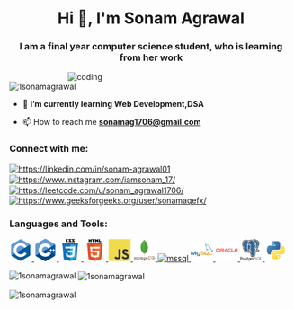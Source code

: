 <h1 align="center">Hi 👋, I'm Sonam Agrawal</h1>
<h3 align="center">I am a final year computer science student, who is learning from her work</h3>
<img align="right" alt="coding" width="400" src="https://tse2.mm.bing.net/th?id=OIP.YE-uRCE8HJCsKCNXUiQ2pAHaFj&pid=Api&P=0&h=180">
<p align="left"> <img src="https://komarev.com/ghpvc/?username=1sonamagrawal&label=Profile%20views&color=0e75b6&style=flat" alt="1sonamagrawal" /> </p>

- 🌱  **I’m currently learning Web Development,DSA**

- 📫 How to reach me **sonamag1706@gmail.com**

<h3 align="left">Connect with me:</h3>
<p align="left">
<a href="https://linkedin.com/in/https://linkedin.com/in/sonam-agrawal01" target="blank"><img align="center" src="https://raw.githubusercontent.com/rahuldkjain/github-profile-readme-generator/master/src/images/icons/Social/linked-in-alt.svg" alt="https://linkedin.com/in/sonam-agrawal01" height="30" width="40" /></a>
<a href="https://instagram.com/https://www.instagram.com/iamsonam_17/" target="blank"><img align="center" src="https://raw.githubusercontent.com/rahuldkjain/github-profile-readme-generator/master/src/images/icons/Social/instagram.svg" alt="https://www.instagram.com/iamsonam_17/" height="30" width="40" /></a>
<a href="https://www.leetcode.com/https://leetcode.com/u/sonam_agrawal1706/" target="blank"><img align="center" src="https://raw.githubusercontent.com/rahuldkjain/github-profile-readme-generator/master/src/images/icons/Social/leet-code.svg" alt="https://leetcode.com/u/sonam_agrawal1706/" height="30" width="40" /></a>
<a href="https://auth.geeksforgeeks.org/user/https://www.geeksforgeeks.org/user/sonamaqefx/" target="blank"><img align="center" src="https://raw.githubusercontent.com/rahuldkjain/github-profile-readme-generator/master/src/images/icons/Social/geeks-for-geeks.svg" alt="https://www.geeksforgeeks.org/user/sonamaqefx/" height="30" width="40" /></a>
</p>

<h3 align="left">Languages and Tools:</h3>
<p align="left"> <a href="https://www.cprogramming.com/" target="_blank" rel="noreferrer"> <img src="https://raw.githubusercontent.com/devicons/devicon/master/icons/c/c-original.svg" alt="c" width="40" height="40"/> </a> <a href="https://www.w3schools.com/cpp/" target="_blank" rel="noreferrer"> <img src="https://raw.githubusercontent.com/devicons/devicon/master/icons/cplusplus/cplusplus-original.svg" alt="cplusplus" width="40" height="40"/> </a> <a href="https://www.w3schools.com/css/" target="_blank" rel="noreferrer"> <img src="https://raw.githubusercontent.com/devicons/devicon/master/icons/css3/css3-original-wordmark.svg" alt="css3" width="40" height="40"/> </a> <a href="https://www.w3.org/html/" target="_blank" rel="noreferrer"> <img src="https://raw.githubusercontent.com/devicons/devicon/master/icons/html5/html5-original-wordmark.svg" alt="html5" width="40" height="40"/> </a> <a href="https://developer.mozilla.org/en-US/docs/Web/JavaScript" target="_blank" rel="noreferrer"> <img src="https://raw.githubusercontent.com/devicons/devicon/master/icons/javascript/javascript-original.svg" alt="javascript" width="40" height="40"/> </a> <a href="https://www.mongodb.com/" target="_blank" rel="noreferrer"> <img src="https://raw.githubusercontent.com/devicons/devicon/master/icons/mongodb/mongodb-original-wordmark.svg" alt="mongodb" width="40" height="40"/> </a> <a href="https://www.microsoft.com/en-us/sql-server" target="_blank" rel="noreferrer"> <img src="https://www.svgrepo.com/show/303229/microsoft-sql-server-logo.svg" alt="mssql" width="40" height="40"/> </a> <a href="https://www.mysql.com/" target="_blank" rel="noreferrer"> <img src="https://raw.githubusercontent.com/devicons/devicon/master/icons/mysql/mysql-original-wordmark.svg" alt="mysql" width="40" height="40"/> </a> <a href="https://www.oracle.com/" target="_blank" rel="noreferrer"> <img src="https://raw.githubusercontent.com/devicons/devicon/master/icons/oracle/oracle-original.svg" alt="oracle" width="40" height="40"/> </a> <a href="https://www.postgresql.org" target="_blank" rel="noreferrer"> <img src="https://raw.githubusercontent.com/devicons/devicon/master/icons/postgresql/postgresql-original-wordmark.svg" alt="postgresql" width="40" height="40"/> </a> <a href="https://www.python.org" target="_blank" rel="noreferrer"> <img src="https://raw.githubusercontent.com/devicons/devicon/master/icons/python/python-original.svg" alt="python" width="40" height="40"/> </a> </p>

<p><img align="left" src="https://github-readme-stats.vercel.app/api/top-langs?username=1sonamagrawal&show_icons=true&locale=en&layout=compact" alt="1sonamagrawal" /></p>

<p>&nbsp;<img align="center" src="https://github-readme-stats.vercel.app/api?username=1sonamagrawal&show_icons=true&locale=en" alt="1sonamagrawal" /></p>

<p><img align="center" src="https://github-readme-streak-stats.herokuapp.com/?user=1sonamagrawal&" alt="1sonamagrawal" /></p>

<!--
**1SonamAgrawal/1SonamAgrawal** is a ✨ _special_ ✨ repository because its `README.md` (this file) appears on your GitHub profile.

Here are some ideas to get you started:

- 🔭 I’m currently working on ...
- 🌱 I’m currently learning ...
- 👯 I’m looking to collaborate on ...
- 🤔 I’m looking for help with ...
- 💬 Ask me about ...
- 📫 How to reach me: ...
- 😄 Pronouns: ...
- ⚡ Fun fact: ...
-->
